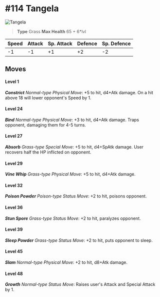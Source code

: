 # #114 Tangela


![Tangela](https://img.pokemondb.net/sprites/home/normal/1x/tangela.png)

> **Type** Grass
> **Max Health** 65 + 6\*lvl

| Speed | Attack | Sp. Attack | Defence | Sp. Defence |
| ----- | ------ | ---------- | ------- | ----------- |
| -1 | -1 | +1 | +2 | -2 |

## Moves
#### Level 1

***Constrict** Normal-type Physical Move*: +5 to hit, d4+Atk damage. On a hit above 18 will lower opponent's Speed by 1.
#### Level 24

***Bind** Normal-type Physical Move*: +3 to hit, d4+Atk damage. Traps opponent, damaging them for 4-5 turns.
#### Level 27

***Absorb** Grass-type Special Move*: +5 to hit, d4+SpAtk damage. User recovers half the HP inflicted on opponent.
#### Level 29

***Vine Whip** Grass-type Physical Move*: +5 to hit, d4+Atk damage. 
#### Level 32

***Poison Powder** Poison-type Status Move*: +2 to hit, poisons opponent.
#### Level 36

***Stun Spore** Grass-type Status Move*: +2 to hit, paralyzes opponent.
#### Level 39

***Sleep Powder** Grass-type Status Move*: +2 to hit, puts opponent to sleep.
#### Level 45

***Slam** Normal-type Physical Move*: +2 to hit, d8+Atk damage. 
#### Level 48

***Growth** Normal-type Status Move*: Raises user's Attack and Special Attack by 1.

